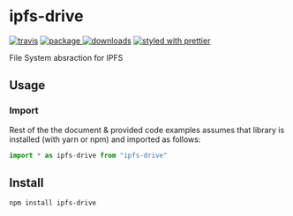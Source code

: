 # ipfs-drive
[![travis][travis.icon]][travis.url]
[![package][version.icon] ![downloads][downloads.icon]][package.url]
[![styled with prettier][prettier.icon]][prettier.url]



File System absraction for IPFS

## Usage

### Import

Rest of the the document & provided code examples assumes that library is installed (with yarn or npm) and imported as follows:

```js
import * as ipfs-drive from "ipfs-drive"
```



## Install

    npm install ipfs-drive

[travis.icon]: https://travis-ci.org/Gozala/ipfs-drive.svg?branch=master
[travis.url]: https://travis-ci.org/Gozala/ipfs-drive

[version.icon]: https://img.shields.io/npm/v/ipfs-drive.svg
[downloads.icon]: https://img.shields.io/npm/dm/ipfs-drive.svg
[package.url]: https://npmjs.org/package/ipfs-drive


[downloads.image]: https://img.shields.io/npm/dm/ipfs-drive.svg
[downloads.url]: https://npmjs.org/package/ipfs-drive

[prettier.icon]:https://img.shields.io/badge/styled_with-prettier-ff69b4.svg
[prettier.url]:https://github.com/prettier/prettier